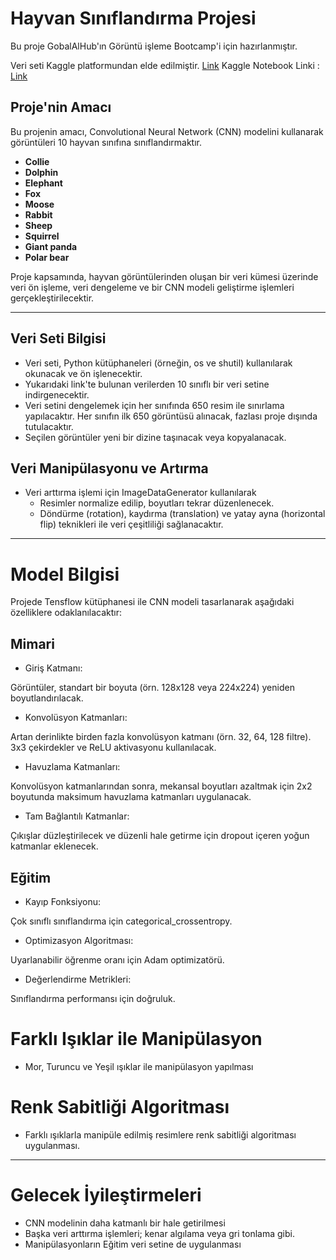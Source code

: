 # Hayvan Sınıflandırma Projesi

Bu proje GobalAlHub'ın Görüntü işleme Bootcamp'i için hazırlanmıştır. 

Veri seti Kaggle platformundan elde edilmiştir. [Link](https://www.kaggle.com/datasets/rrebirrth/animals-with-attributes-2)
Kaggle Notebook Linki : [Link](https://www.kaggle.com/code/tugceerdemlial/animalimageprocessingcnnmodel)
## Proje'nin Amacı

Bu projenin amacı, Convolutional Neural Network (CNN) modelini kullanarak görüntüleri 10 hayvan sınıfına sınıflandırmaktır. 

- **Collie**
- **Dolphin**
- **Elephant**
- **Fox**
- **Moose**
- **Rabbit**
- **Sheep**
- **Squirrel**
- **Giant panda**
- **Polar bear**

Proje kapsamında, hayvan görüntülerinden oluşan bir veri kümesi üzerinde veri ön işleme, veri dengeleme ve bir CNN modeli geliştirme işlemleri gerçekleştirilecektir.

---

## Veri Seti Bilgisi

- Veri seti, Python kütüphaneleri (örneğin, os ve shutil) kullanılarak okunacak ve ön işlenecektir.
- Yukarıdaki link'te bulunan verilerden 10 sınıflı bir veri setine indirgenecektir.
- Veri setini dengelemek için her sınıfında 650 resim ile sınırlama yapılacaktır. Her sınıfın ilk 650 görüntüsü alınacak, fazlası proje dışında tutulacaktır.
- Seçilen görüntüler yeni bir dizine taşınacak veya kopyalanacak.

## Veri Manipülasyonu ve Artırma

- Veri arttırma işlemi için ImageDataGenerator kullanılarak
     - Resimler normalize edilip, boyutları tekrar düzenlenecek.
     -  Döndürme (rotation), kaydırma (translation) ve yatay ayna (horizontal flip) teknikleri ile veri çeşitliliği sağlanacaktır.

---

# Model Bilgisi

Projede Tensflow kütüphanesi ile CNN modeli tasarlanarak aşağıdaki özelliklere odaklanılacaktır:

  ## Mimari
- Giriş Katmanı:

Görüntüler, standart bir boyuta (örn. 128x128 veya 224x224) yeniden boyutlandırılacak.
- Konvolüsyon Katmanları:

Artan derinlikte birden fazla konvolüsyon katmanı (örn. 32, 64, 128 filtre).
3x3 çekirdekler ve ReLU aktivasyonu kullanılacak.
- Havuzlama Katmanları:

Konvolüsyon katmanlarından sonra, mekansal boyutları azaltmak için 2x2 boyutunda maksimum havuzlama katmanları uygulanacak.
- Tam Bağlantılı Katmanlar:

Çıkışlar düzleştirilecek ve düzenli hale getirme için dropout içeren yoğun katmanlar eklenecek.
  ## Eğitim
- Kayıp Fonksiyonu:

Çok sınıflı sınıflandırma için categorical_crossentropy.
- Optimizasyon Algoritması:

Uyarlanabilir öğrenme oranı için Adam optimizatörü.
- Değerlendirme Metrikleri:

Sınıflandırma performansı için doğruluk.

# Farklı Işıklar ile Manipülasyon
- Mor, Turuncu ve Yeşil ışıklar ile manipülasyon yapılması

# Renk Sabitliği Algoritması
- Farklı ışıklarla manipüle edilmiş resimlere renk sabitliği algoritması uygulanması.

---

# Gelecek İyileştirmeleri

- CNN modelinin daha katmanlı bir hale getirilmesi
- Başka veri arttırma işlemleri; kenar algılama veya gri tonlama gibi.
- Manipülasyonların Eğitim veri setine de uygulanması






       
